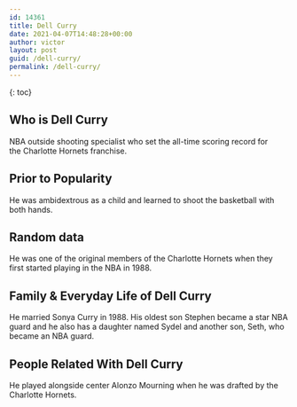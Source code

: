 ```yaml
---
id: 14361
title: Dell Curry
date: 2021-04-07T14:48:28+00:00
author: victor
layout: post
guid: /dell-curry/
permalink: /dell-curry/
---
```



{: toc}


## Who is Dell Curry



NBA outside shooting specialist who set the all-time scoring record for the Charlotte Hornets franchise.

                
                
                
## Prior to Popularity



He was ambidextrous as a child and learned to shoot the basketball with both hands.

                
                
                
## Random data



He was one of the original members of the Charlotte Hornets when they first started playing in the NBA in 1988.

                
                
                
## Family & Everyday Life of Dell Curry



He married Sonya Curry in 1988. His oldest son Stephen became a star NBA guard and he also has a daughter named Sydel and another son, Seth, who became an NBA guard.

                
                
                
## People Related With Dell Curry



He played alongside center Alonzo Mourning when he was drafted by the Charlotte Hornets.

                
              
            
          
          
          